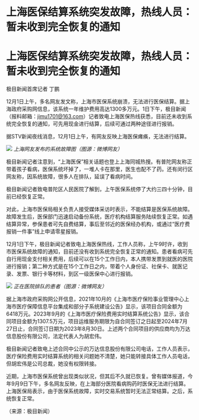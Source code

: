 # 上海医保结算系统突发故障，热线人员：暂未收到完全恢复的通知

# 上海医保结算系统突发故障，热线人员：暂未收到完全恢复的通知

极目新闻首席记者 丁鹏

12月1日上午，多名网友发文称，上海市医保系统崩溃，无法进行医保结算。据上海政府采购网信息，该系统一年维护费用高达1300多万元。1日下午，极目新闻（报料邮箱：jimu1701@163.com）记者致电上海医保热线获悉，目前还未收到系统完全恢复的通知，可先用现金进行结算，后续可通过两种途径进行报销。

据STV新闻夜线消息，12月1日上午，有网友反映上海医保瘫痪，无法进行结算。

![](https://inews.gtimg.com/om_bt/OYsuOTxHz9MtOVSDyHj3Z-dO70B63dT0n0ZRqiBVKSINQAA/1000)
_上海网友发布的系统故障图（图源：微博网友）_

极目新闻记者注意到，“上海医保”相关话题也登上上海同城热搜。有普陀网友称正带着孩子看病，医保系统坏掉了，一堆人卡在那里，医生也配不了药。还有闵行区网友称，因系统故障，很多人在排队，延误了看病时间。

极目新闻记者致电普陀区人民医院了解到，上午医保系统停了大约三四十分钟，目前已经恢复正常。

对此，上海市医保局相关负责人接受媒体采访时表示，不能结算是医保系统故障。故障发生后，医保部门迅速启动备份系统，医疗机构结算服务陆续恢复正常。如遇结算异常，参保患者可先自费结算，事后至邻近的医保经办机构，或通过“医疗费报销一件事”线上申请零星报销。

12月1日下午，极目新闻记者致电上海医保热线，工作人员称，上午9时许，收到市医保系统故障的通知，目前还没有收到系统完全恢复正常的通知。患者看病可先自行用现金支付相关费用，后续可以在15个工作日内，本人携带发票到就医的医院进行报销；第二种方式是在15个工作日之内，带着个人身份证、社保卡、就医记录、发票、银行卡等材料，到区一级医保中心进行报销。

![](https://inews.gtimg.com/om_bt/OS5PM3MItkubwyyA5Jd2Mz8r_LMGTMOdE9uguJs2l3cRQAA/1000)
_正在医院排队的患者（图源：微博网友）_

据上海市政府采购网公开信息，2021年10月的《上海市医疗保险事业管理中心上海市医疗保障信息平台集成和部分子系统建设公告》显示，该项目合同金额为6418万元。2023年9月的《上海市医疗保险费用实时结算系统公告》显示，该合同项目金额为1307.5万元，项目运维服务期限为自合同签订之日起至2024年7月27日止，合同签订日期为2023年8月30日。上述两个合同项目的供应商均为万达信息股份有限公司，法定代表人为胡宏伟。

极目新闻记者致电上述合同中公示的万达信息股份有限公司电话，工作人员表示，医疗保险费用实时结算系统的相关问题她不清楚，她只能转接具体工作人员电话，但胡宏伟是公司总裁，她没有权限转接。

近期，上海市医保系统曾出现类似状况，但其后不久就已恢复。曾有媒体报道，今年9月9日下午，多名网友反映，在上海部分医院看病购药时医保无法进行结算。上海医保局表示，由于医保系统故障，实时交易系统暂时无法正常结算。之后，系统恢复正常。

（来源：极目新闻）

